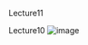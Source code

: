 Lecture11





Lecture10
![image](https://github.com/Deepak-Mewada/DeepMultiTaskandMetaLearning_CS330Fall2022/assets/61898308/52da779b-16fd-4f87-a120-62a33e3a563d)




